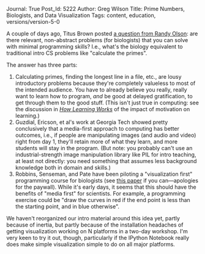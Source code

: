 Journal: True
Post_Id: 5222
Author: Greg Wilson
Title: Prime Numbers, Biologists, and Data Visualization
Tags: content, education, versions/version-5-0


<p>A couple of days ago, Titus Brown posted <a href="http://ivory.idyll.org/blog/prime-numbers-for-biologists.html">a question from Randy Olson</a>: are there relevant, non-abstract problems (for biologists) that you can solve with minimal programming skills? I.e.,  what's the biology equivalent to traditional intro CS problems like "calculate the primes".</p>

<p>The answer has three parts:</p>
<ol>
        <li>Calculating primes, finding the longest line in a file, etc., are lousy introductory problems because they're completely valueless to most of the intended audience. You have to already believe you really, really want to learn how to program, <em>and</em> be good at delayed gratification, to get through them to the good stuff. (This isn't just true in computing: see the discussion in <em><a href="http://www.amazon.com/How-Learning-Works-Research-Based-Jossey-Bass/dp/0470484101">How Learning Works</a></em> of the impact of motivation on learning.)</li>
        <li>Guzdial, Ericson, et al's work at Georgia Tech showed pretty conclusively that a media-first approach to computing has better outcomes, i.e., if people are manipulating images (and audio and video) right from day 1, they'll retain more of what they learn, and more students will stay in the program. (But note: you probably can't use an industrial-strength image manipulation library like PIL for intro teaching, at least not directly: you need something that assumes less background knowledge both in domain and skills.)</li>
        <li>Robbins, Senseman, and Pate have been piloting a "visualization first" programming course for biologists (see <a href="http://dl.acm.org/citation.cfm?id=1953265">this paper</a> if you can&mdash;apologies for the paywall). While it's early days, it seems that this should have the benefits of "media first" for scientists. For example, a programming exercise could be "draw the curves in red if the end point is less than the starting point, and in blue otherwise".</li>
</ol>
<p>We haven't reorganized our intro material around this idea yet, partly because of inertia, but partly because of the installation headaches of getting visualization working on N platforms in a two-day workshop. I'm very keen to try it out, though, particularly if the IPython Notebook really does make simple visualization simple to do on all major platforms.</p>

